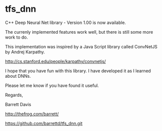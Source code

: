 # tfs_dnn
C++ Deep Neural Net library - Version 1.00 is now available.

The currenly implemented features work well, but there is still some more work to do.


This implementation was inspired by a Java Script library called ConvNetJS by Andrej Karpathy.

http://cs.stanford.edu/people/karpathy/convnetjs/


I hope that you have fun with this library.  I have developed it as I learned about DNNs.

Please let me know if you have found it useful.

Regards,

Barrett Davis

http://thefrog.com/barrett/


https://github.com/barrettd/tfs_dnn.git



